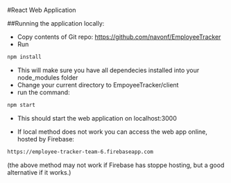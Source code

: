 #React Web Application 

##Running the application locally:
* Copy contents of Git repo: https://github.com/navonf/EmployeeTracker
* Run 
``` bash 
npm install
````
* This will make sure you have all dependecies installed into your node_modules folder
* Change your current directory to EmpoyeeTracker/client
* run the command:
``` bash
npm start
```
* This should start the web application on localhost:3000

* If local method does not work you can access the web app online, hosted by Firebase:

```bash 
https://employee-tracker-team-6.firebaseapp.com
```
(the above method may not work if Firebase has stoppe hosting, but a good alternative if it works.)

